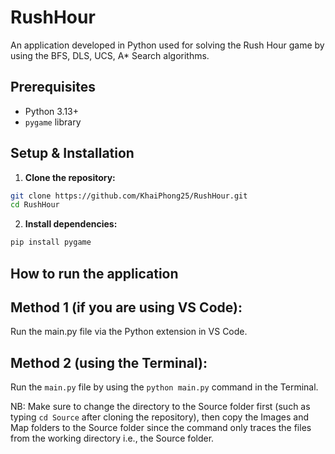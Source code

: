 # RushHour 

An application developed in Python used for solving the Rush Hour game by using the BFS, DLS, UCS, A* Search algorithms.

## Prerequisites

*   Python 3.13+
*   `pygame` library


## Setup & Installation

1. **Clone the repository:**

```bash
git clone https://github.com/KhaiPhong25/RushHour.git
cd RushHour
```

2. **Install dependencies:**

```bash
pip install pygame
```

## How to run the application

## Method 1 (if you are using VS Code):
Run the main.py file via the Python extension in VS Code. 

## Method 2 (using the Terminal):
Run the `main.py` file by using the `python main.py` command in the Terminal.

NB: Make sure to change the directory to the Source folder first (such as typing `cd Source` after cloning the repository), then copy the Images and Map folders to the Source folder since the command only traces the files from the working directory i.e., the Source folder.